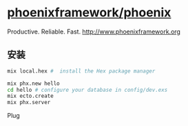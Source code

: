 # [phoenixframework/phoenix](https://github.com/phoenixframework/phoenix)

Productive. Reliable. Fast. http://www.phoenixframework.org

## 安装

```sh
mix local.hex #  install the Hex package manager

mix phx.new hello
cd hello # configure your database in config/dev.exs
mix ecto.create
mix phx.server
```

Plug
